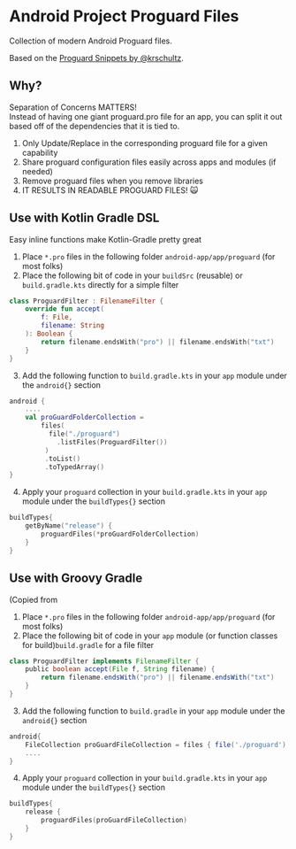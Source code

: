 # Android Project Proguard Files 
Collection of modern Android Proguard files.

Based on the [Proguard Snippets by @krschultz](https://github.com/krschultz/android-proguard-snippets).<br/>

## Why?
Separation of Concerns MATTERS!<br/>
Instead of having one giant proguard.pro file for an app, you can split it out based off of the dependencies that it is tied to.
1. Only Update/Replace in the corresponding proguard file for a given capability
2. Share proguard configuration files easily across apps and modules (if needed)
3. Remove proguard files when you remove libraries
4. IT RESULTS IN READABLE PROGUARD FILES! 🙀

## Use with Kotlin Gradle DSL
Easy inline functions make Kotlin-Gradle pretty great

1. Place `*.pro` files in the following folder `android-app/app/proguard` (for most folks)
2. Place the following bit of code in your `buildSrc` (reusable) or `build.gradle.kts` directly for a simple filter
```kotlin
class ProguardFilter : FilenameFilter {
    override fun accept(
        f: File,
        filename: String
    ): Boolean {
        return filename.endsWith("pro") || filename.endsWith("txt")
    }
}
```
3. Add the following function to `build.gradle.kts` in your `app` module under the `android{}` section
```kotlin
android {
    ....
    val proGuardFolderCollection = 
        files(
          file("./proguard")
            .listFiles(ProguardFilter())
         )
         .toList()
         .toTypedArray()
}
```
4. Apply your `proguard` collection in your `build.gradle.kts` in your `app` module under the `buildTypes{}` section
```kotlin
buildTypes{
    getByName("release") {
        proguardFiles(*proGuardFolderCollection)
    }
}
```

## Use with Groovy Gradle
(Copied from 

1. Place `*.pro` files in the following folder `android-app/app/proguard` (for most folks)
2. Place the following bit of code in your `app` module (or function classes for build)`build.gradle` for a file filter
```groovy
class ProguardFilter implements FilenameFilter {
    public boolean accept(File f, String filename) {
        return filename.endsWith("pro") || filename.endsWith("txt") 
    }
}
```
3. Add the following function to `build.gradle` in your `app` module under the `android{}` section
```groovy
android{
    FileCollection proGuardFileCollection = files { file('./proguard').listFiles(ProguardFilter()) }
    ....
}
```
4. Apply your `proguard` collection in your `build.gradle.kts` in your `app` module under the `buildTypes{}` section
```kotlin
buildTypes{
    release {
        proguardFiles(proGuardFileCollection)
    }
}
```
